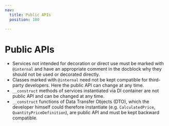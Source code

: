 ```yaml
---
nav:
  title: Public APIs
  position: 100

---
```


# Public APIs

* Services not intended for decoration or direct use must be marked with `@internal` and have an appropriate comment in the docblock why they should not be used or decorated directly.
* Classes marked with `@internal` need not be kept compatible for third-party developers. Here the public API can change at any time.
* `__construct` methods of services instantiated via DI container are not public API and can be changed at any time.
* `__construct` functions of Data Transfer Objects \(DTO\), which the developer himself could therefore instantiate \(e.g. `CalculatedPrice`, `QuantityPriceDefinition`\), are public API and must be kept backward compatible.
